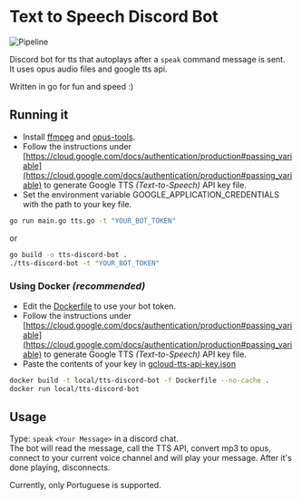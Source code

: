 # Text to Speech Discord Bot

![Pipeline](https://github.com/davidandradeduarte/tts-discord-bot/actions/workflows/pipeline.yml/badge.svg)

Discord bot for tts that autoplays after a `speak` command message is sent.  
It uses opus audio files and google tts api.

Written in go for fun and speed :)

## Running it

- Install [ffmpeg](https://ffmpeg.org/download.html) and [opus-tools](https://opus-codec.org/downloads/).
- Follow the instructions under [https://cloud.google.com/docs/authentication/production#passing_variable](https://cloud.google.com/docs/authentication/production#passing_variable)
  to generate Google TTS _(Text-to-Speech)_ API key file.
- Set the environment variable GOOGLE_APPLICATION_CREDENTIALS with the path to your key file.

```bash
go run main.go tts.go -t "YOUR_BOT_TOKEN"
```

or

```bash
go build -o tts-discord-bot .
./tts-discord-bot -t "YOUR_BOT_TOKEN"
```

### Using Docker _(recommended)_

- Edit the [Dockerfile](Dockerfile) to use your bot token.
- Follow the instructions under [https://cloud.google.com/docs/authentication/production#passing_variable](https://cloud.google.com/docs/authentication/production#passing_variable)
  to generate Google TTS _(Text-to-Speech)_ API key file.
- Paste the contents of your key in [gcloud-tts-api-key.json](gcloud-tts-api-key.json)

```bash
docker build -t local/tts-discord-bot -f Dockerfile --no-cache .
docker run local/tts-discord-bot
```

## Usage

Type: `speak` `<Your Message>` in a discord chat.  
The bot will read the message, call the TTS API, convert mp3 to opus, connect
to your current voice channel and will play your message.
After it's done playing, disconnects.

Currently, only Portuguese is supported.
